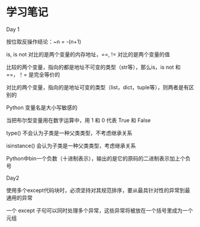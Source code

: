 # 学习笔记  

Day 1

按位取反操作结论：~n = -(n+1)  

is, is not 对比的是两个变量的内存地址，==, != 对比的是两个变量的值  

比较的两个变量，指向的都是地址不可变的类型（str等），那么is，is not 和 ==，！= 是完全等价的  

对比的两个变量，指向的是地址可变的类型（list，dict，tuple等），则两者是有区别的  

Python 变量名是大小写敏感的  

当把布尔型变量用在数字运算中，用 1 和 0 代表 True 和 False  

type() 不会认为子类是一种父类类型，不考虑继承关系  

isinstance() 会认为子类是一种父类类型，考虑继承关系  

Python中bin一个负数（十进制表示），输出的是它的原码的二进制表示加上个负号

Day2

使用多个except代码块时，必须坚持对其规范排序，要从最具针对性的异常到最通用的异常

一个 except 子句可以同时处理多个异常，这些异常将被放在一个括号里成为一个元组
